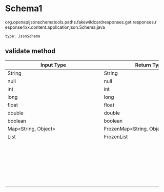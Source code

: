 # Schema1
org.openapijsonschematools.paths.fakewildcardresponses.get.responses.response4xx.content.applicationjson.Schema.java
```
type: JsonSchema
```

## validate method
| Input Type | Return Type | Notes |
| ---------- | ----------- | ----- |
| String | String | |
| null | null | |
| int | int | |
| long | long | |
| float | float | |
| double | double | |
| boolean | boolean | |
| Map<String, Object> | FrozenMap<String, Object> | |
| List<Object> | FrozenList<Object> | |
